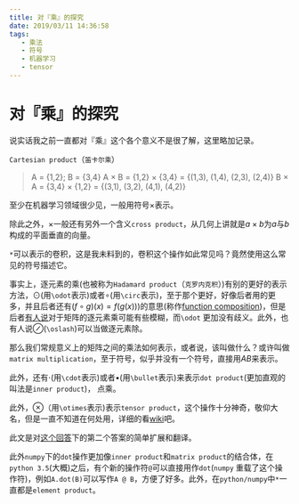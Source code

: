 ```yaml
---
title: 对『乘』的探究
date: 2019/03/11 14:36:58
tags:
   - 乘法
   - 符号
   - 机器学习
   - tensor
---
```


# 对『乘』的探究

说实话我之前一直都对『乘』这个各个意义不是很了解，这里略加记录。

<!--more-->

`Cartesian product`（`笛卡尔乘`）

> A = {1,2}; B = {3,4}
> A × B = {1,2} × {3,4} = {(1,3), (1,4), (2,3), (2,4)}
> B × A = {3,4} × {1,2} = {(3,1), (3,2), (4,1), (4,2)}

至少在机器学习领域很少见，一般用符号$\times$表示。

除此之外，$\times$一般还有另外一个含义`cross product`，从几何上讲就是$a\times{b}$为$a$与$b$构成的平面垂直的向量。

`*`可以表示的卷积，这是我未料到的，卷积这个操作如此常见吗？竟然使用这么常见的符号描述它。

事实上，逐元素的乘(也被称为`Hadamard product`（`克罗内克积`）)有别的更好的表示方法，$\odot$(用`\odot`表示)或者$\circ$(用`\circ`表示)，至于那个更好，好像后者用的更多，并且后者还有$(f\circ{g})(x)=f(g(x)))$的意思(称作[function composition][wiki_function_composition])，但是后者[有人说][math_stackexchange]对于矩阵的逐元素乘可能有些模糊，而`\odot` 更加没有歧义。此外，也有人说$\oslash$(`\oslash`)可以当做逐元素除。

那么我们常规意义上的矩阵之间的乘法如何表示，或者说，该叫做什么？或许叫做`matrix multiplication`，至于符号，似乎并没有一个符号，直接用$AB$来表示。

此外，还有$\cdot$(用`\cdot`表示)或者$\bullet$(用`\bullet`表示)来表示`dot product`(更加直观的叫法是`inner product`)， 点乘。

此外，$\otimes$（用`\otimes`表示)表示`tensor product`，这个操作十分神奇，敬仰大名，但是一直不知道在何处用，详细的看[wiki][wiki_tensor_product]吧。

此文是对[这个回答][math_stackexchange]下的第二个答案的简单扩展和翻译。

此外`numpy`下的`dot`操作更加像`inner product`和`matrix product`的结合体，在`python 3.5`(大概)之后，有个新的操作符`@`可以直接用作`dot`(`numpy` 重载了这个操作符)，例如`A.dot(B)`可以写作`A @ B`，方便了好多。此外，在`python/numpy`中`*`一直都是`element product`。

[wiki_function_composition]: https://en.wikipedia.org/wiki/Function_composition
[math_stackexchange]: https://math.stackexchange.com/questions/20412/element-wise-or-pointwise-operations-notation
[wiki_tensor_product]: https://en.wikipedia.org/wiki/Tensor_product